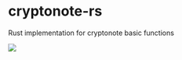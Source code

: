 # cryptonote-rs
Rust implementation for cryptonote basic functions

[![](https://travis-ci.com/vigcoin/cryptonote-rs.svg?branch=master)](https://travis-ci.com/vigcoin/cryptonote-rs)
